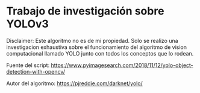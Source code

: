 # Trabajo de investigación sobre YOLOv3

Disclaimer: Este algoritmo no es de mi propiedad. Solo se realizo una investigacion exhaustiva sobre el funcionamiento del algoritmo de vision computacional llamado YOLO junto con todos los conceptos que lo rodean.

Fuente del script: https://www.pyimagesearch.com/2018/11/12/yolo-object-detection-with-opencv/

Autor del algoritmo: https://pjreddie.com/darknet/yolo/
